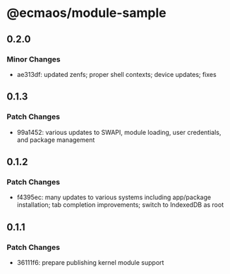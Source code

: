 # @ecmaos/module-sample

## 0.2.0

### Minor Changes

- ae313df: updated zenfs; proper shell contexts; device updates; fixes

## 0.1.3

### Patch Changes

- 99a1452: various updates to SWAPI, module loading, user credentials, and package management

## 0.1.2

### Patch Changes

- f4395ec: many updates to various systems including app/package installation; tab completion improvements; switch to IndexedDB as root

## 0.1.1

### Patch Changes

- 36111f6: prepare publishing kernel module support
